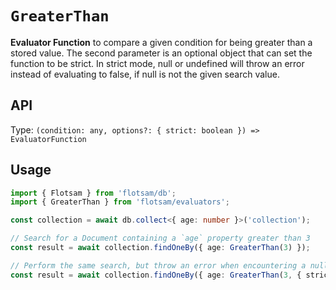 <!-- @format -->

# `GreaterThan`

**Evaluator Function** to compare a given condition for being greater than a stored value.
The second parameter is an optional object that can set the function to be
strict. In strict mode, null or undefined will throw an error instead of evaluating to false, if null is not
the given search value.

## API

Type: `(condition: any, options?: { strict: boolean }) => EvaluatorFunction`

## Usage

```ts
import { Flotsam } from 'flotsam/db';
import { GreaterThan } from 'flotsam/evaluators';

const collection = await db.collect<{ age: number }>('collection');

// Search for a Document containing a `age` property greater than 3
const result = await collection.findOneBy({ age: GreaterThan(3) });

// Perform the same search, but throw an error when encountering a null or undefined value
const result = await collection.findOneBy({ age: GreaterThan(3, { strict: true }) });
```
